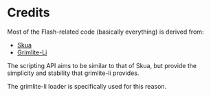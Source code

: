 # Credits

Most of the Flash-related code (basically everything) is derived from:

- [Skua](https://github.com/BrenoHenrike/Skua)
- [Grimlite-Li](https://github.com/Froztt13/Grimlite-Li/tree/mainv)

The scripting API aims to be similar to that of Skua, but provide the simplicity and stability that grimlite-li provides.

The grimlite-li loader is specifically used for this reason.